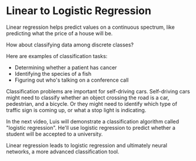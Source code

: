 # Linear to Logistic Regression

Linear regression helps predict values on a continuous spectrum, like predicting what the price of a house will be.

How about classifying data among discrete classes?

Here are examples of classification tasks:
- Determining whether a patient has cancer
- Identifying the species of a fish
- Figuring out who's talking on a conference call

Classification problems are important for self-driving cars. Self-driving cars might need to classify whether an object crossing the road is a car, pedestrian, and a bicycle. Or they might need to identify which type of traffic sign is coming up, or what a stop light is indicating.

In the next video, Luis will demonstrate a classification algorithm called "logistic regression". He'll use logistic regression to predict whether a student will be accepted to a university.

Linear regression leads to logistic regression and ultimately neural networks, a more advanced classification tool.

